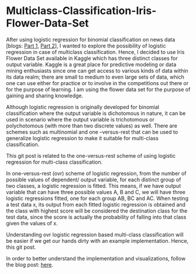 # Multiclass-Classification-Iris-Flower-Data-Set

After using logistic regression for binomial classification on news data [blogs: <a href="https://ruby-shrestha.000webhostapp.com/news-data-sentiment-analysis/" target="_blank">Part 1</a>, <a href="https://ruby-shrestha.000webhostapp.com/improving-the-good-bad-news-classifier/" target="_blank">Part 2</a>], I wanted to explore the possibility of logistic regression in case of multiclass classification. Hence, I decided to use Iris Flower Data Set available in Kaggle which has three distinct classes for output variable. Kaggle is a great place for predictive modeling or data mining enthusiasts since one can get access to various kinds of data within its data realm; there are small to medium to even large sets of data, which one can use either for practice or to involve in the competitions out there or for the purpose of learning. I am using the flower data set for the purpose of gaining and sharing knowledge.

Although logistic regression is originally developed for binomial classification where the output variable is dichotomous in nature, it can be used in scenario where the output variable is trichotomous or polychotomous (with more than two discrete values) as well. There are schemes such as multinomial and one –versus-rest that can be used to generalize logistic regression to make it suitable for multi-class classification.

This git post is related to the one-versus-rest scheme of using logistic regression for multi-class classification. 

In one-versus-rest (ovr) scheme of logistic regression, from the number of possible values of dependent/ output variable, for each distinct group of two classes, a logistic regression is fitted. This means, if we have output variable that can have three possible values A, B and C, we will have three logistic regressions fitted, one for each group AB, BC and AC. When testing a test data x, its output from each fitted logistic regression is obtained and the class with highest score will be considered the destination class for the test data, since the score is actually the probability of falling into that class given the values of x.

Understanding ovr logistic regression based multi-class classification will be easier if we get our hands dirty with an example implementation. Hence, this git post.

In order to better understand the implementation and visualizations, follow the blog post: <a href='https://ruby-shrestha.000webhostapp.com/logistic-regression-for-multiclass-classification/' target='_blank'>here</a>.
